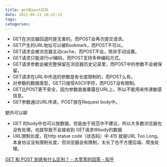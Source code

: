 ```yaml
---
title: get和post区别
date: 2021-04-21 10:22:13
tags:
categories:
---
```






- GET在浏览器回退时是无害的，而POST会再次提交请求。
- GET产生的URL地址可以被Bookmark，而POST不可以。
- GET请求会被浏览器主动cache，而POST不会，除非手动设置。
- GET请求只能进行url编码，而POST支持多种编码方式。
- GET请求参数会被完整保留在浏览器历史记录里，而POST中的参数不会被保留。
- GET请求在URL中传送的参数是有长度限制的，而POST么有。
- 对参数的数据类型，GET只接受ASCII字符，而POST没有限制。
- GET比POST更不安全，因为参数直接暴露在URL上，所以不能用来传递敏感信息。
- GET参数通过URL传递，POST放在Request body中。



额外可以聊

- GET 的body中也可以放数据，但是由于规范中不建议，所以大多数浏览器也没有处理，也就导致不会接收到 GET请求中body的数据
- URL限制长度，在http statue code（状态码）中 415 就是URL Too Long。本身协议没有限制长度，但浏览器会有限制，太长了也不方便后端、爬虫处理。



[GET 和 POST 到底有什么区别？ - 大宽宽的回答 - 知乎]( https://www.zhihu.com/question/28586791/answer/767316172)



